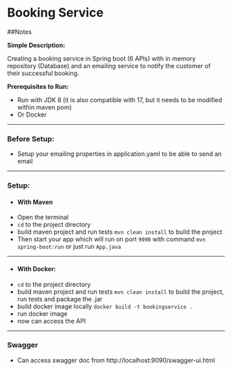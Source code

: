 # Booking Service

##Notes

**Simple Description:**

Creating a booking service in Spring boot (6 APIs) with in memory repository (Database)
and an emailing service to notify the customer of their successful booking.

**Prerequisites to Run:**

- Run with JDK 8 (it is also compatible with 17, but it needs to be modified within maven pom)
- Or Docker

---

### Before Setup:

- Setup your emailing properties in application.yaml to be able to send an email

---

### Setup:

- #### With Maven
- Open the terminal
- `cd` to the project directory
- build maven project and run tests `mvn clean install` to build the project
- Then start your app which will run on port `9090` with command `mvn spring-boot:run` or just run `App.java`

---

- #### With Docker:
- `cd` to the project directory
- build maven project and run tests `mvn clean install` to build the project, run tests and package the .jar
- build docker image locally `docker build -t bookingservice .`
- run docker image
- now can access the API

---

### Swagger

- Can access swagger doc from http://localhost:9090/swagger-ui.html

